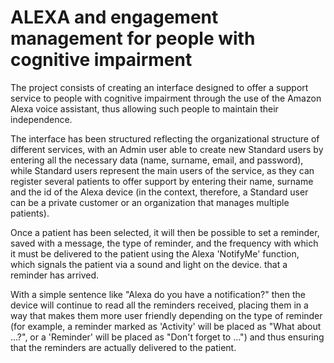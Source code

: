 # ALEXA and engagement management for people with cognitive impairment
The project consists of creating an interface designed to offer a support service to people with cognitive impairment through the use of the Amazon Alexa voice assistant, thus allowing such people to maintain their independence.

The interface has been structured reflecting the organizational structure of different services, with an Admin user able to create new Standard users by entering all the necessary data (name, surname, email, and password), while Standard users represent the main users of the service, as they can register several patients to offer support by entering their name, surname and the id of the Alexa device (in the context, therefore, a Standard user can be a private customer or an organization that manages multiple patients).

Once a patient has been selected, it will then be possible to set a reminder, saved with a message, the type of reminder, and the frequency with which it must be delivered to the patient using the Alexa 'NotifyMe' function, which signals the patient via a sound and light on the device. that a reminder has arrived.

With a simple sentence like "Alexa do you have a notification?" then the device will continue to read all the reminders received, placing them in a way that makes them more user friendly depending on the type of reminder (for example, a reminder marked as 'Activity' will be placed as "What about ...?", or a 'Reminder' will be placed as "Don't forget to ...") and thus ensuring that the reminders are actually delivered to the patient.
